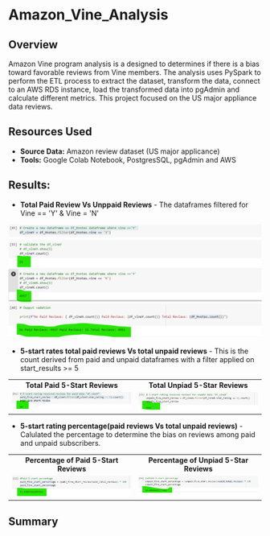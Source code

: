 # Amazon_Vine_Analysis
## Overview
Amazon Vine program analysis is a designed to determines if there is a bias toward favorable reviews from Vine members.
The analysis uses PySpark to perform the ETL process to extract the dataset, transform the data, connect to an AWS RDS instance, load the transformed data into pgAdmin and calculate different metrics.
This project focused on the US major appliance data reviews.

## Resources Used 
* **Source Data:** Amazon review dataset (US major applicance)
* **Tools:** Google Colab Notebook, PostgresSQL, pgAdmin and AWS

## Results:
* **Total Paid Review Vs Unppaid Reviews** - The dataframes filtered for Vine == 'Y' & Vine = 'N'

![PaidVsUnpaid](images/PaidVsUnpaid.png)

* **5-start rates total paid reviews Vs total unpaid reviews** - This is the count derived from paid and unpaid dataframes with a filter applied on start_results >= 5

 <table>
 <tr>   
   <td align="center"> <b> Total Paid 5-Start Reviews </b> </td>
   <td align="center"> <b> Total Unpiad 5-Star Reviews </b></td>
  </tr> 
  <tr>   
    <td valign="top"> <img src="/images/Tot5-startPaidreview.png" width="500" /> </td>
    <td valign="top"> <img src="/images/Tot5-startUnpaidreview.png" width="500" /> </td>
  </tr>     
</Table> 

* **5-start rating percentage(paid reviews Vs total unpaid reviews)** - Calulated the percentage to determine the bias on reviews among paid and unpaid subscribers. 

<table>
 <tr>   
   <td align="center"> <b> Percentage of Paid 5-Start Reviews </b> </td>
   <td align="center"> <b> Percentage of Unpiad 5-Star Reviews </b></td>
  </tr> 
  <tr>   
    <td valign="top"> <img src="/images/Tot5-startPaidpercentage.png" width="500" /> </td>
    <td valign="top"> <img src="/images/Tot5-startUnpaidpercentage.png" width="500" /> </td>
  </tr>     
</Table>

## Summary



